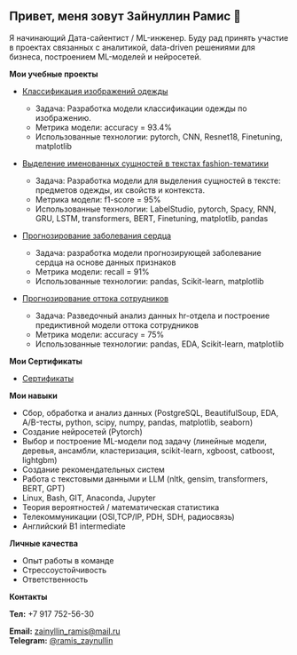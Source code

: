 ## Привет, меня зовут Зайнуллин Рамис 👋

 Я начинающий Дата-сайентист / ML-инженер. Буду рад принять участие в проектах связанных с аналитикой, data-driven решениями для бизнеса, построением ML-моделей и нейросетей.




__Мои учебные проекты__
- [Классификация изображений одежды](https://github.com/ramisz/CNN_for_fachion)
  - Задача: Разработка модели классификации одежды по изображению.
  - Метрика модели: accuracy = 93.4%
  - Использованные технологии: pytorch, CNN, Resnet18, Finetuning, matplotlib


- [Выделение именованных сущностей в текстах fashion-тематики](https://github.com/ramisz/fashion-ner)
  - Задача: Разработка модели для выделения сущностей в тексте: предметов одежды, их свойств и контекста.
  - Метрика модели: f1-score = 95%
  - Использованные технологии: LabelStudio, pytorch, Spacy, RNN, GRU, LSTM, transformers, BERT, Finetuning, matplotlib, pandas

- [Прогнозирование заболевания сердца](https://github.com/ramisz/heart_failure_prediction)
  - Задача: разработка модели прогнозирующей заболевание сердца на основе 	данных признаков
  - Метрика модели: recall = 91%
  - Использованные технологии: pandas, Scikit-learn, matplotlib
 
- [Прогнозирование оттока сотрудников](https://github.com/ramisz/hr_analytics)
   - Задача: Разведочный анализ данных hr-отдела и построение предиктивной 	модели оттока сотрудников
   - Метрика модели: accuracy = 75%
   - Использованные технологии: pandas, EDA, Scikit-learn, matplotlib
 

__Мои Сертификаты__
- [Сертификаты](https://github.com/ramisz/cert)


__Мои навыки__
- Сбор, обработка и анализ данных (PostgreSQL, BeautifulSoup, EDA, A/B-тесты, python, scipy, numpy, pandas, matplotlib, seaborn)
- Создание нейросетей (Pytorch)
- Выбор и построение ML-модели под задачу (линейные модели, деревья, ансамбли, кластеризация, scikit-learn, xgboost, catboost, lightgbm)
- Создание рекомендательных систем
- Работа с текстовыми данными и LLM (nltk, gensim, transformers, BERT, GPT)
- Linux, Bash, GIT, Anaconda, Jupyter
- Теория вероятностей / математическая статистика
- Телекоммуникации (OSI,TCP/IP, PDH, SDH, радиосвязь)
- Английский B1 intermediate

__Личные качества__
- Опыт работы в команде
- Стрессоустойчивость
- Ответственность



__Контакты__

**Тел:** +7 917 752-56-30

**Email:** [zainyllin_ramis@mail.ru](mailto:zainyllin_ramis@mail.ru)  
**Telegram:** [@ramis_zaynullin](https://t.me/ramis_zaynullin) 

